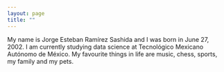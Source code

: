 ```yaml
---
layout: page
title: ""
---
```

My name is Jorge Esteban Ramírez Sashida and I was born in June 27, 2002. I am currently studying data science at Tecnológico Mexicano Autónomo de México. My favourite things in life are music, chess, sports, my family and my pets. 
